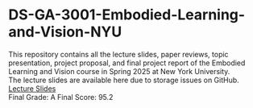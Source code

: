 # DS-GA-3001-Embodied-Learning-and-Vision-NYU
This repository contains all the lecture slides, paper reviews, topic presentation, project proposal, and final project report of the Embodied Learning and Vision course in Spring 2025 at New York University.         
The lecture slides are available here due to storage issues on GitHub. [Lecture Slides](https://drive.google.com/drive/folders/1798NZxgALidxwF69tZxw-JQ-vPSMQZVE?usp=sharing)     
Final Grade: A
Final Score: 95.2
